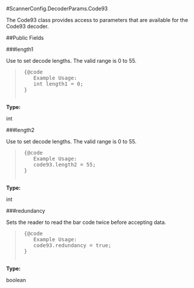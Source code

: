 #ScannerConfig.DecoderParams.Code93

The Code93 class provides access to parameters that are available for
 the Code93 decoder.



##Public Fields

###length1

Use to set decode lengths. The valid range is 0 to 55.
 
 <p>
 <blockquote>
 
 <pre>
 {@code
 	Example Usage:
 	int length1 = 0;
 }
 </pre>
 
 </blockquote>

**Type:**

int

###length2

Use to set decode lengths. The valid range is 0 to 55.
 
 <p>
 <blockquote>
 
 <pre>
 {@code
 	Example Usage:
 	code93.length2 = 55;
 }
 </pre>
 
 </blockquote>

**Type:**

int

###redundancy

Sets the reader to read the bar code twice before accepting data.
 
 <p>
 <blockquote>
 
 <pre>
 {@code
 	Example Usage:
 	code93.redundancy = true;
 }
 </pre>
 
 </blockquote>

**Type:**

boolean

